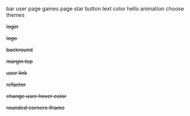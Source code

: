 bar
user page
games page
star button text color
hello animation
choose themes

~~login~~

~~logo~~

~~backround~~

~~margin top~~

~~user link~~

~~refactor~~

~~change user hover color~~

~~rounded corners iframe~~
